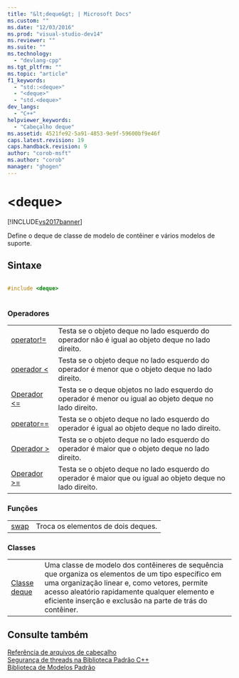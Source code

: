 ```yaml
---
title: "&lt;deque&gt; | Microsoft Docs"
ms.custom: ""
ms.date: "12/03/2016"
ms.prod: "visual-studio-dev14"
ms.reviewer: ""
ms.suite: ""
ms.technology: 
  - "devlang-cpp"
ms.tgt_pltfrm: ""
ms.topic: "article"
f1_keywords: 
  - "std::<deque>"
  - "<deque>"
  - "std.<deque>"
dev_langs: 
  - "C++"
helpviewer_keywords: 
  - "Cabeçalho deque"
ms.assetid: 4521fe92-5a91-4853-9e9f-59600bf9e46f
caps.latest.revision: 19
caps.handback.revision: 9
author: "corob-msft"
ms.author: "corob"
manager: "ghogen"
---
```

# &lt;deque&gt;
[!INCLUDE[vs2017banner](../assembler/inline/includes/vs2017banner.md)]

Define o deque de classe de modelo de contêiner e vários modelos de suporte.  
  
## Sintaxe  
  
```cpp  
  
#include <deque>  
  
```  
  
### Operadores  
  
|||  
|-|-|  
|[operator\!\=](../Topic/operator!=%20\(%3Cdeque%3E\).md)|Testa se o objeto deque no lado esquerdo do operador não é igual ao objeto deque no lado direito.|  
|[operador \<](../Topic/operator%3C%20\(%3Cdeque%3E\).md)|Testa se o objeto deque no lado esquerdo do operador é menor que o objeto deque no lado direito.|  
|[Operador \<\=](../Topic/operator%3C=%20\(%3Cdeque%3E\).md)|Testa se o deque objetos no lado esquerdo do operador é menor ou igual ao objeto deque no lado direito.|  
|[operator\=\=](../Topic/operator==%20\(%3Cdeque%3E\).md)|Testa se o objeto deque no lado esquerdo do operador é igual ao objeto deque no lado direito.|  
|[Operador \>](../Topic/operator%3E%20\(%3Cdeque%3E\).md)|Testa se o objeto deque no lado esquerdo do operador é maior que o objeto deque no lado direito.|  
|[Operador \>\=](../Topic/operator%3E=%20\(%3Cdeque%3E\).md)|Testa se o objeto deque no lado esquerdo do operador é maior que ou igual ao objeto deque no lado direito.|  
  
### Funções  
  
|||  
|-|-|  
|[swap](../Topic/swap%20\(%3Cdeque%3E\).md)|Troca os elementos de dois deques.|  
  
### Classes  
  
|||  
|-|-|  
|[Classe deque](../standard-library/deque-class.md)|Uma classe de modelo dos contêineres de sequência que organiza os elementos de um tipo específico em uma organização linear e, como vetores, permite acesso aleatório rapidamente qualquer elemento e eficiente inserção e exclusão na parte de trás do contêiner.|  
  
## Consulte também  
 [Referência de arquivos de cabeçalho](../standard-library/cpp-standard-library-header-files.md)   
 [Segurança de threads na Biblioteca Padrão C\+\+](../standard-library/thread-safety-in-the-cpp-standard-library.md)   
 [Biblioteca de Modelos Padrão](../misc/standard-template-library.md)